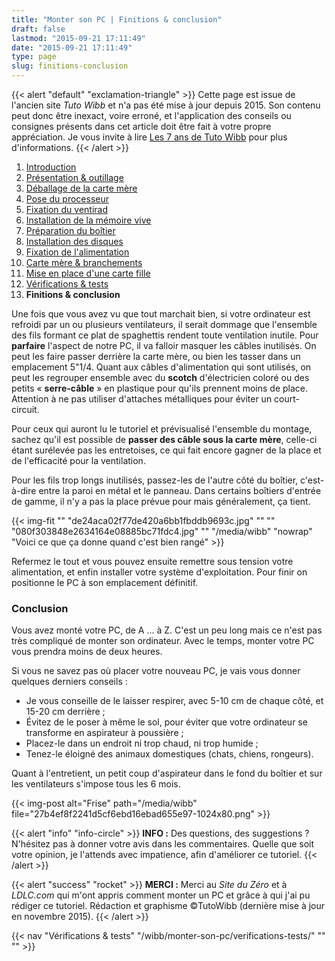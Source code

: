 ```yaml
---
title: "Monter son PC | Finitions & conclusion"
draft: false
lastmod: "2015-09-21 17:11:49"
date: "2015-09-21 17:11:49"
type: page
slug: finitions-conclusion
---
```


{{< alert "default" "exclamation-triangle" >}}
Cette page est issue de l'ancien site _Tuto Wibb_ et n'a pas été mise à jour depuis 2015. Son contenu peut donc être inexact, voire erroné, et l'application des conseils ou consignes présents dans cet article doit être fait à votre propre appréciation. Je vous invite à lire [Les 7 ans de Tuto Wibb](/actus/les-7-ans-de-tuto-wibb/) pour plus d'informations.
{{< /alert >}}

1. [Introduction](/wibb/monter-son-pc/)
2. [Présentation & outillage](/wibb/monter-son-pc/presentation-outillage/)
3. [Déballage de la carte mère](/wibb/monter-son-pc/deballage-de-la-carte-mere/)
4. [Pose du processeur](/wibb/monter-son-pc/pose-du-processeur/)
5. [Fixation du ventirad](/wibb/monter-son-pc/fixation-du-ventirad/)
6. [Installation de la mémoire vive](/wibb/monter-son-pc/installation-de-la-memoire-vive/)
7. [Préparation du boîtier](/wibb/monter-son-pc/preparation-du-boitier/)
8. [Installation des disques](/wibb/monter-son-pc/installation-des-disques/)
9. [Fixation de l'alimentation](/wibb/monter-son-pc/fixation-de-lalimentation/)
10. [Carte mère & branchements](/wibb/monter-son-pc/carte-mere-branchements/)
11. [Mise en place d'une carte fille](/wibb/monter-son-pc/mise-en-place-dune-carte-fille/)
12. [Vérifications & tests](/wibb/monter-son-pc/verifications-tests/)
13. **Finitions & conclusion**

Une fois que vous avez vu que tout marchait bien, si votre ordinateur est refroidi par un ou plusieurs ventilateurs, il serait dommage que l'ensemble des fils formant ce plat de spaghettis rendent toute ventilation inutile. Pour **parfaire** l'aspect de notre PC, il va falloir masquer les câbles inutilisés. On peut les faire passer derrière la carte mère, ou bien les tasser dans un emplacement 5"1/4. Quant aux câbles d'alimentation qui sont utilisés, on peut les regrouper ensemble avec du **scotch** d'électricien coloré ou des petits « **serre-câble** » en plastique pour qu'ils prennent moins de place. Attention à ne pas utiliser d'attaches métalliques pour éviter un court-circuit.

Pour ceux qui auront lu le tutoriel et prévisualisé l'ensemble du montage, sachez qu'il est possible de **passer des câble sous la carte mère**, celle-ci étant surélevée pas les entretoises, ce qui fait encore gagner de la place et de l'efficacité pour la ventilation.

Pour les fils trop longs inutilisés, passez-les de l'autre côté du boîtier, c'est-à-dire entre la paroi en métal et le panneau. Dans certains boîtiers d'entrée de gamme, il n'y a pas la place prévue pour mais généralement, ça tient.

{{< img-fit
    "" "de24aca02f77de420a6bb1fbddb9693c.jpg" ""
    "" "080f303848e2634164e08885bc71fdc4.jpg" ""
    "/media/wibb" "nowrap" "Voici ce que ça donne quand c'est bien rangé" >}}

Refermez le tout et vous pouvez ensuite remettre sous tension votre alimentation, et enfin installer votre système d'exploitation. Pour finir on positionne le PC à son emplacement définitif.

### Conclusion

Vous avez monté votre PC, de A ... à Z. C'est un peu long mais ce n'est pas très compliqué de monter son ordinateur. Avec le temps, monter votre PC vous prendra moins de deux heures.

Si vous ne savez pas où placer votre nouveau PC, je vais vous donner quelques derniers conseils :

- Je vous conseille de le laisser respirer, avec 5-10 cm de chaque côté, et 15-20 cm derrière ;
- Évitez de le poser à même le sol, pour éviter que votre ordinateur se transforme en aspirateur à poussière ;
- Placez-le dans un endroit ni trop chaud, ni trop humide ;
- Tenez-le éloigné des animaux domestiques (chats, chiens, rongeurs).

Quant à l'entretient, un petit coup d'aspirateur dans le fond du boîtier et sur les ventilateurs s'impose tous les 6 mois.

{{< img-post alt="Frise" path="/media/wibb" file="27b4ef8f2241d5cf6ebd16ebad655e97-1024x80.png" >}}

{{< alert "info" "info-circle" >}}
**INFO :** Des questions, des suggestions ? N'hésitez pas à donner votre avis dans les commentaires. Quelle que soit votre opinion, je l'attends avec impatience, afin d'améliorer ce tutoriel.
{{< /alert >}}

{{< alert "success" "rocket" >}}
**MERCI :** Merci au _Site du Zéro_ et à _LDLC.com_ qui m'ont appris comment monter un PC et grâce à qui j'ai pu rédiger ce tutoriel. Rédaction et graphisme ©TutoWibb (dernière mise à jour en novembre 2015).
{{< /alert >}}

{{< nav
    "Vérifications & tests" "/wibb/monter-son-pc/verifications-tests/"
    "" ""  >}}